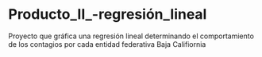 # Producto_II_-regresión_lineal
Proyecto que gráfica una regresión lineal determinando el comportamiento de los contagios por cada entidad federativa Baja Califiornia

